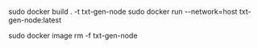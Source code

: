 sudo docker build . -t txt-gen-node
sudo docker run --network=host txt-gen-node:latest

sudo docker image rm -f txt-gen-node
